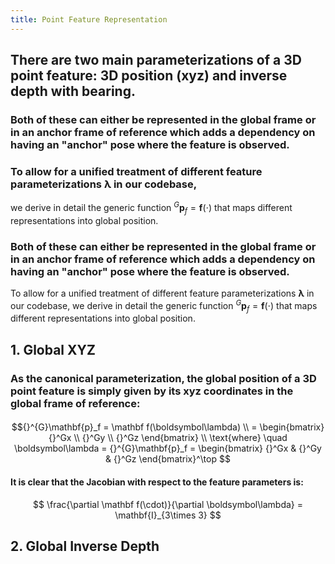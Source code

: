 ```yaml
---
title: Point Feature Representation
---
```


## There are two main parameterizations of a 3D point feature: 3D position (xyz) and inverse depth with bearing.
### Both of these can either be represented in the global frame or in an anchor frame of reference which adds a dependency on having an "anchor" pose where the feature is observed.
### To allow for a unified treatment of different feature parameterizations $\boldsymbol \lambda$ in our codebase, 
we derive in detail the generic function ${}^{G}\mathbf{p}_f=\mathbf f (\cdot)$ that maps different representations into global position.
### Both of these can either be represented in the global frame or in an anchor frame of reference which adds a dependency on having an "anchor" pose where the feature is observed.
To allow for a unified treatment of different feature parameterizations $\boldsymbol \lambda$ in our codebase, 
we derive in detail the generic function ${}^{G}\mathbf{p}_f=\mathbf f (\cdot)$ that maps different representations into global position.
## 1. Global XYZ
### As the canonical parameterization, the global position of a 3D point feature is simply given by its xyz coordinates in the global frame of  reference:
####
$${}^{G}\mathbf{p}_f
= \mathbf f(\boldsymbol\lambda) \\
= \begin{bmatrix} {}^Gx \\ {}^Gy \\ {}^Gz \end{bmatrix} \\
\text{where} \quad \boldsymbol\lambda = {}^{G}\mathbf{p}_f = \begin{bmatrix} {}^Gx & {}^Gy & {}^Gz \end{bmatrix}^\top
$$
#### It is clear that the Jacobian with respect to the feature parameters is:
$$
\frac{\partial \mathbf f(\cdot)}{\partial \boldsymbol\lambda} = \mathbf{I}_{3\times 3}
$$
## 2. Global Inverse Depth
###

